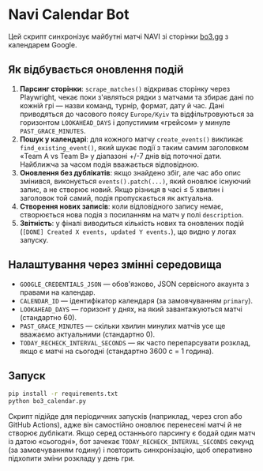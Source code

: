 # Navi Calendar Bot

Цей скрипт синхронізує майбутні матчі NAVI зі сторінки [bo3.gg](https://bo3.gg/teams/natus-vincere/matches) з календарем Google.

## Як відбувається оновлення подій

1. **Парсинг сторінки**: `scrape_matches()` відкриває сторінку через Playwright, чекає поки з'являться рядки з матчами та збирає дані по кожній грі — назви команд, турнір, формат, дату й час. Дані приводяться до часового поясу `Europe/Kyiv` та відфільтровуються за горизонтом `LOOKAHEAD_DAYS` і допустимим «грейсом» у минуле `PAST_GRACE_MINUTES`.
2. **Пошук у календарі**: для кожного матчу `create_events()` викликає `find_existing_event()`, який шукає події з таким самим заголовком «Team A vs Team B» у діапазоні +/-7 днів від поточної дати. Найближча за часом подія вважається відповідною.
3. **Оновлення без дублікатів**: якщо знайдено збіг, але час або опис змінився, виконується `events().patch(...)`, який оновлює існуючий запис, а не створює новий. Якщо різниця в часі ≤ 5 хвилин і заголовок той самий, подія пропускається як актуальна.
4. **Створення нових записів**: коли відповідного запису немає, створюється нова подія з посиланням на матч у полі `description`.
5. **Звітність**: у фіналі виводиться кількість нових та оновлених подій (`[DONE] Created X events, updated Y events.`), що видно у логах запуску.

## Налаштування через змінні середовища

- `GOOGLE_CREDENTIALS_JSON` — обов'язково, JSON сервісного акаунта з правами на календар.
- `CALENDAR_ID` — ідентифікатор календаря (за замовчуванням `primary`).
- `LOOKAHEAD_DAYS` — горизонт у днях, на який завантажуються матчі (стандартно 60).
- `PAST_GRACE_MINUTES` — скільки хвилин минулих матчів усе ще вважаємо актуальними (стандартно 0).
- `TODAY_RECHECK_INTERVAL_SECONDS` — як часто перепарсувати розклад, якщо є матчі на сьогодні (стандартно 3600 с = 1 година).

## Запуск

```bash
pip install -r requirements.txt
python bo3_calendar.py
```

Скрипт підійде для періодичних запусків (наприклад, через cron або GitHub Actions), адже він самостійно оновлює перенесені матчі й не створює дублікати. Якщо серед останнього парсингу є бодай один матч із датою «сьогодні», бот зачекає `TODAY_RECHECK_INTERVAL_SECONDS` секунд (за замовчуванням годину) і повторить синхронізацію, щоб оперативно підхопити зміни розкладу у день гри.
